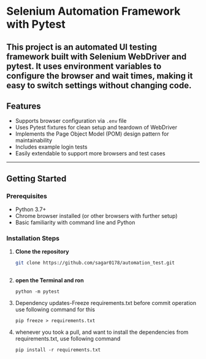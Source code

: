 # Selenium Automation Framework with Pytest

This project is an automated UI testing framework built with Selenium WebDriver and pytest.
It uses environment variables to configure the browser and wait times,
making it easy to switch settings without changing code.
---

## Features

- Supports browser configuration via `.env` file
- Uses Pytest fixtures for clean setup and teardown of WebDriver
- Implements the Page Object Model (POM) design pattern for maintainability
- Includes example login tests
- Easily extendable to support more browsers and test cases

---

## Getting Started

### Prerequisites

- Python 3.7+
- Chrome browser installed (or other browsers with further setup)
- Basic familiarity with command line and Python

### Installation Steps

1. **Clone the repository**

   ```bash
   git clone https://github.com/sagar0178/automation_test.git
 
2. **open the Terminal and ron**

    `python -m pytest`

3. Dependency updates-Freeze requirements.txt before commit operation use following command for this

    `pip freeze > requirements.txt`

4. whenever you took a pull, and want to install the dependencies from requirements.txt, use following command

    `pip install -r requirements.txt`
